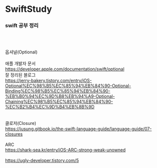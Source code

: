 # SwiftStudy

<h3>swift 공부 정리</h3>
<br>
<br>

옵셔널(Optional)<br><br>
애플 개발자 문서<br>
https://developer.apple.com/documentation/swift/optional
<br>
잘 정리된 블로그<br>
https://jerry-bakery.tistory.com/entry/iOS-Optional%EC%98%B5%EC%85%94%EB%84%90-Optional-Binding%EC%98%B5%EC%85%94%EB%84%90-%EB%B0%94%EC%9D%B8%EB%94%A9-Optional-Chaining%EC%98%B5%EC%85%94%EB%84%90-%EC%B2%B4%EC%9D%B4%EB%8B%9D
<br>
<br>
<br>
클로저(Closure)<br>
https://jusung.gitbook.io/the-swift-language-guide/language-guide/07-closures
<br>
<br>
ARC<br>
https://shark-sea.kr/entry/iOS-ARC-strong-weak-unowned<br><br>
https://ugly-developer.tistory.com/5
